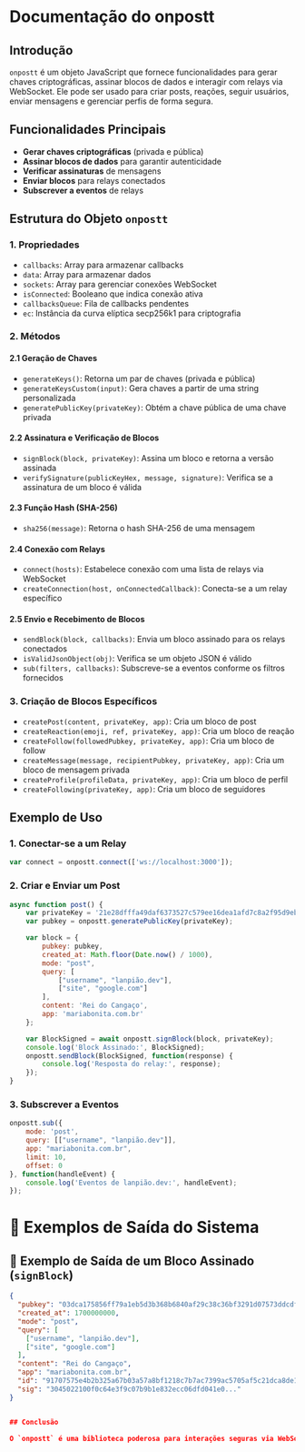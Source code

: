 # Documentação do onpostt

## Introdução

`onpostt` é um objeto JavaScript que fornece funcionalidades para gerar chaves criptográficas, assinar blocos de dados e interagir com relays via WebSocket. Ele pode ser usado para criar posts, reações, seguir usuários, enviar mensagens e gerenciar perfis de forma segura.

## Funcionalidades Principais

- **Gerar chaves criptográficas** (privada e pública)
- **Assinar blocos de dados** para garantir autenticidade
- **Verificar assinaturas** de mensagens
- **Enviar blocos** para relays conectados
- **Subscrever a eventos** de relays

## Estrutura do Objeto `onpostt`

### 1. Propriedades

- `callbacks`: Array para armazenar callbacks
- `data`: Array para armazenar dados
- `sockets`: Array para gerenciar conexões WebSocket
- `isConnected`: Booleano que indica conexão ativa
- `callbacksQueue`: Fila de callbacks pendentes
- `ec`: Instância da curva elíptica secp256k1 para criptografia

### 2. Métodos

#### 2.1 Geração de Chaves

- `generateKeys()`: Retorna um par de chaves (privada e pública)
- `generateKeysCustom(input)`: Gera chaves a partir de uma string personalizada
- `generatePublicKey(privateKey)`: Obtém a chave pública de uma chave privada

#### 2.2 Assinatura e Verificação de Blocos

- `signBlock(block, privateKey)`: Assina um bloco e retorna a versão assinada
- `verifySignature(publicKeyHex, message, signature)`: Verifica se a assinatura de um bloco é válida

#### 2.3 Função Hash (SHA-256)

- `sha256(message)`: Retorna o hash SHA-256 de uma mensagem

#### 2.4 Conexão com Relays

- `connect(hosts)`: Estabelece conexão com uma lista de relays via WebSocket
- `createConnection(host, onConnectedCallback)`: Conecta-se a um relay específico

#### 2.5 Envio e Recebimento de Blocos

- `sendBlock(block, callbacks)`: Envia um bloco assinado para os relays conectados
- `isValidJsonObject(obj)`: Verifica se um objeto JSON é válido
- `sub(filters, callbacks)`: Subscreve-se a eventos conforme os filtros fornecidos

### 3. Criação de Blocos Específicos

- `createPost(content, privateKey, app)`: Cria um bloco de post
- `createReaction(emoji, ref, privateKey, app)`: Cria um bloco de reação
- `createFollow(followedPubkey, privateKey, app)`: Cria um bloco de follow
- `createMessage(message, recipientPubkey, privateKey, app)`: Cria um bloco de mensagem privada
- `createProfile(profileData, privateKey, app)`: Cria um bloco de perfil
- `createFollowing(privateKey, app)`: Cria um bloco de seguidores

## Exemplo de Uso

### 1. Conectar-se a um Relay

```javascript
var connect = onpostt.connect(['ws://localhost:3000']);
```

### 2. Criar e Enviar um Post

```javascript
async function post() {
    var privateKey = '21e28dfffa49daf6373527c579ee16dea1afd7c8a2f95d9eb2e6aeb0a8d6d3d2';
    var pubkey = onpostt.generatePublicKey(privateKey);  

    var block = {
        pubkey: pubkey,
        created_at: Math.floor(Date.now() / 1000),
        mode: "post",
        query: [
            ["username", "lanpião.dev"],
            ["site", "google.com"]
        ],
        content: 'Rei do Cangaço',
        app: 'mariabonita.com.br'
    };

    var BlockSigned = await onpostt.signBlock(block, privateKey);
    console.log('Block Assinado:', BlockSigned);
    onpostt.sendBlock(BlockSigned, function(response) {
        console.log('Resposta do relay:', response);
    });
}
```

### 3. Subscrever a Eventos

```javascript
onpostt.sub({
    mode: 'post',
    query: [["username", "lanpião.dev"]],
    app: "mariabonita.com.br",
    limit: 10,
    offset: 0
}, function(handleEvent) {
    console.log('Eventos de lanpião.dev:', handleEvent);
});
```

# 🔹 Exemplos de Saída do Sistema

## 📌 Exemplo de Saída de um Bloco Assinado (`signBlock`)
```json
{
  "pubkey": "03dca175856ff79a1eb5d3b368b6840af29c38c36bf3291d07573ddcdf59110523",
  "created_at": 1700000000,
  "mode": "post",
  "query": [
    ["username", "lanpião.dev"],
    ["site", "google.com"]
  ],
  "content": "Rei do Cangaço",
  "app": "mariabonita.com.br",
  "id": "91707575e4b2b325a67b03a57a8bf1218c7b7ac7399ac5705af5c21dca8de18a",
  "sig": "3045022100f0c64e3f9c07b9b1e832ecc06dfd041e0..."
}


## Conclusão

O `onpostt` é uma biblioteca poderosa para interações seguras via WebSocket, permitindo criação de eventos autenticados e comunicação com relays de maneira confiável e descentralizada.
